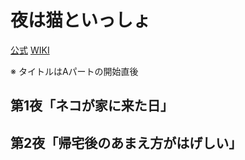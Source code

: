 # 夜は猫といっしょ

[公式](https://yoruneko-pr.com/) 
[WIKI](https://ja.wikipedia.org/wiki/%E5%A4%9C%E3%81%AF%E7%8C%AB%E3%81%A8%E3%81%84%E3%81%A3%E3%81%97%E3%82%87) 

※ タイトルはAパートの開始直後

## 第1夜「ネコが家に来た日」

## 第2夜「帰宅後のあまえ方がはげしい」
